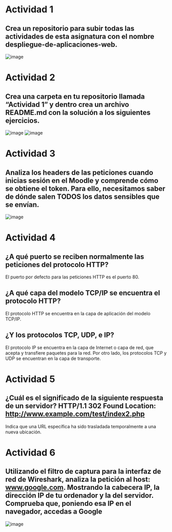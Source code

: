 # Actividad 1

## Crea un repositorio para subir todas las actividades de esta asignatura con el nombre despliegue-de-aplicaciones-web.


![image](https://github.com/StefanoNegroni/despliegue-de-aplicaciones-web/assets/144775884/01ccdf68-b73d-402c-a5ae-576b73473de6)


# Actividad 2

## Crea una carpeta en tu repositorio llamada “Actividad 1” y dentro crea un archivo README.md con la solución a los siguientes ejercicios.

![image](https://github.com/StefanoNegroni/despliegue-de-aplicaciones-web/assets/144775884/858ae90b-fb6b-4a48-b5eb-45dbfea9d79b)
![image](https://github.com/StefanoNegroni/despliegue-de-aplicaciones-web/assets/144775884/7823023e-3709-4282-8e2e-13885b1e2ca1)


# Actividad 3

## Analiza los headers de las peticiones cuando inicias sesión en el Moodle y comprende cómo se obtiene el token. Para ello, necesitamos saber de dónde salen TODOS los datos sensibles que se envían.

![image](https://github.com/StefanoNegroni/despliegue-de-aplicaciones-web/assets/144775884/ab3da197-cce9-485b-9ade-275e196ca725)


# Actividad 4

## ¿A qué puerto se reciben normalmente las peticiones del protocolo HTTP? 
El puerto por defecto para las peticiones HTTP es el puerto 80. 
## ¿A qué capa del modelo TCP/IP se encuentra el protocolo HTTP? 
El protocolo HTTP se encuentra en la capa de aplicación del modelo TCP/IP.
## ¿Y los protocolos TCP, UDP, e IP?
El protocolo IP se encuentra en la capa de Internet o capa de red, que acepta y transfiere paquetes para la red. Por otro lado, los protocolos TCP y UDP se encuentran en la capa de transporte.


# Actividad 5

## ¿Cuál es el significado de la siguiente respuesta de un servidor? HTTP/1.1 302 Found Location: http://www.example.com/test/index2.php

Indica que una URL específica ha sido trasladada temporalmente a una nueva ubicación.


# Actividad 6

## Utilizando el filtro de captura para la interfaz de red de Wireshark, analiza la petición al host: www.google.com. Mostrando la cabecera IP, la dirección IP de tu ordenador y la del servidor. Comprueba que, poniendo esa IP en el navegador, accedas a Google

![image](https://github.com/StefanoNegroni/despliegue-de-aplicaciones-web/assets/144775884/3491c17e-f371-44f5-9416-763c2c5e1949)

